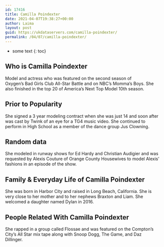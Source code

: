 ```yaml
---
id: 17416
title: Camilla Poindexter
date: 2021-04-07T19:38:27+00:00
author: Laima
layout: post
guid: https://ukdataservers.com/camilla-poindexter/
permalink: /04/07/camilla-poindexter/
---
```


* some text
{: toc}


## Who is Camilla Poindexter
                  
                  
                  
Model and actress who was featured on the second season of Oxygen&#8217;s Bad Girls Club All-Star Battle and on NBC&#8217;s Momma&#8217;s Boys. She also finished in the top 20 of America&#8217;s Next Top Model 10th season. 
                  
              
            
              
            
                
                
                
## Prior to Popularity
                  
                  
                  
She signed a 3 year modeling contract when she was just 14 and soon after was cast by Twink of an eye for a TG4 music video. She continued to perform in High School as a member of the dance group Jus Clowning. 
                  
              
            
              
            
                
                
                
## Random data
                  
                  
                  
She modeled in runway shows for Ed Hardy and Christian Audigier and was requested by Alexis Couture of Orange County Housewives to model Alexis&#8217; fashions in an episode of the show. 
                  
              
            
              
            
                
                
                
## Family & Everyday Life of Camilla Poindexter
                  
                  
                  
She was born in Harbor City and raised in Long Beach, California. She is very close to her mother and to her nephews Braxton and Liam. She welcomed a daughter named Dylan in 2016.
                  
              
            
              
            
                
                
                
## People Related With Camilla Poindexter
                  
                  
                  
She rapped in a group called Flossae and was featured on the Compton&#8217;s City&#8217;s All Star mix tape along with Snoop Dogg, The Game, and Daz Dillinger. 
                  
              
            
              
            
                
              
            
              
              
            
            
              
            
          
          
          